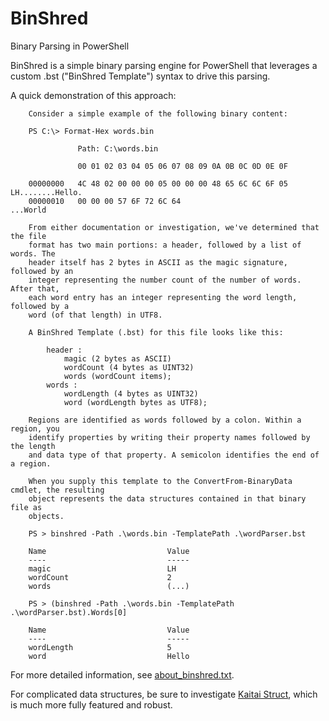 # BinShred
Binary Parsing in PowerShell

BinShred is a simple binary parsing engine for PowerShell that leverages a custom .bst ("BinShred Template") syntax to drive this parsing.

A quick demonstration of this approach:

```
	Consider a simple example of the following binary content:
	
	PS C:\> Format-Hex words.bin

			   Path: C:\words.bin

			   00 01 02 03 04 05 06 07 08 09 0A 0B 0C 0D 0E 0F

	00000000   4C 48 02 00 00 00 05 00 00 00 48 65 6C 6C 6F 05  LH........Hello.
	00000010   00 00 00 57 6F 72 6C 64                          ...World
	
	From either documentation or investigation, we've determined that the file
	format has two main portions: a header, followed by a list of words. The
	header itself has 2 bytes in ASCII as the magic signature, followed by an
	integer representing the number count of the number of words. After that,
	each word entry has an integer representing the word length, followed by a
	word (of that length) in UTF8.
	
	A BinShred Template (.bst) for this file looks like this:
	
		header :
			magic (2 bytes as ASCII)
			wordCount (4 bytes as UINT32)
			words (wordCount items);
		words :
			wordLength (4 bytes as UINT32)
			word (wordLength bytes as UTF8);	
	
	Regions are identified as words followed by a colon. Within a region, you
	identify properties by writing their property names followed by the length
	and data type of that property. A semicolon identifies the end of a region.
	
	When you supply this template to the ConvertFrom-BinaryData cmdlet, the resulting
	object represents the data structures contained in that binary file as
	objects.
	
	PS > binshred -Path .\words.bin -TemplatePath .\wordParser.bst

	Name                           Value
	----                           -----
	magic                          LH
	wordCount                      2
	words                          (...)

	PS > (binshred -Path .\words.bin -TemplatePath .\wordParser.bst).Words[0]

	Name                           Value
	----                           -----
	wordLength                     5
	word                           Hello

```

For more detailed information, see [about_binshred.txt](https://github.com/LeeHolmes/BinShred/blob/main/PowerShellModule/about_binshred.txt).

For complicated data structures, be sure to investigate [Kaitai Struct](https://kaitai.io/), which is much more fully featured and robust.

